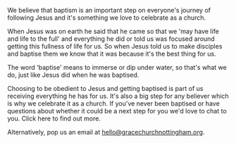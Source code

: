 

We believe that baptism is an important step on everyone's journey of following Jesus and it's something we love to celebrate as a church.

When Jesus was on earth he said that he came so that we 'may have life and life to the full' and everything he did or told us was focused around getting this fullness of life for us. So when Jesus told us to make disciples and baptise them we know that it was because it's the best thing for us.

The word 'baptise' means to immerse or dip under water, so that's what we do, just like Jesus did when he was baptised.

Choosing to be obedient to Jesus and getting baptised is part of us receiving everything he has for us. It's also a big step for any believer which is why we celebrate it as a church. If you've never been baptised or have questions about whether it could be a next step for you we'd love to chat to you. Click here to find out more.

Alternatively, pop us an email at hello@gracechurchnottingham.org.

